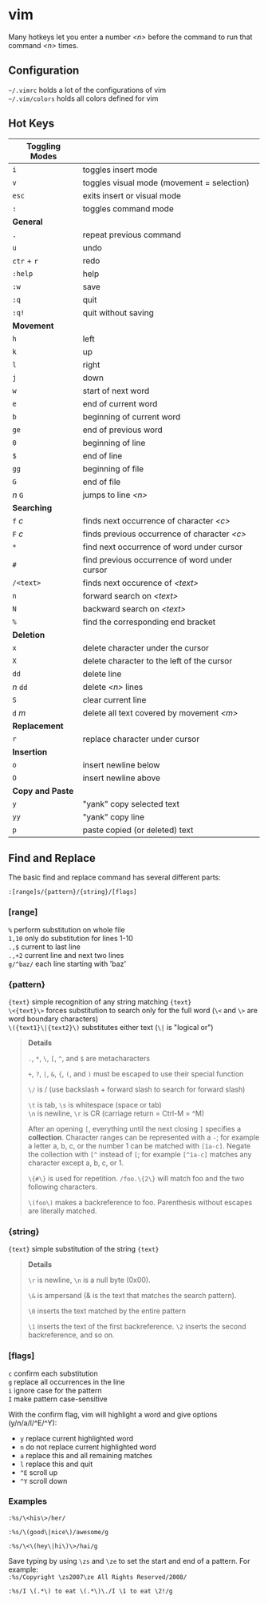 # vim

Many hotkeys let you enter a number _&lt;n&gt;_ before the command to run that command _&lt;n&gt;_ times.

## Configuration
`~/.vimrc` holds a lot of the configurations of vim   
`~/.vim/colors` holds all colors defined for vim  

## Hot Keys

| **Toggling Modes** |                                                    |
| ------------------ | -------------------------------------------------- |
| `i`                | toggles insert mode                                |
| `v`                | toggles visual mode (movement = selection)         |
| `esc`              | exits insert or visual mode                        |
| `:`                | toggles command mode                               |
| **General**        |                                                    |
| `.`                | repeat previous command                            |
| `u`                | undo                                               |
| `ctr` + `r`        | redo                                               |
| `:help`            | help                                               |
| `:w`               | save                                               |
| `:q`               | quit                                               |
| `:q!`              | quit without saving                                |
| **Movement**       |                                                    |
| `h`                | left                                               |
| `k`                | up                                                 |
| `l`                | right                                              |
| `j`                | down                                               |
| `w`                | start of next word                                 |
| `e`                | end of current word                                |
| `b`                | beginning of current word                          |
| `ge`               | end of previous word                               |
| `0`                | beginning of line                                  |
| `$`                | end of line                                        |
| `gg`               | beginning of file                                  |
| `G`                | end of file                                        |
| _n_ `G`            | jumps to line _&lt;n&gt;_                          |
| **Searching**      |                                                    |
| `f` _c_            | finds next occurrence of character _&lt;c&gt;_     |
| `F` _c_            | finds previous occurrence of character _&lt;c&gt;_ |
| `*`                | find next occurrence of word under cursor          |
| `#`                | find previous occurrence of word under cursor      |
| `/<text>`          | finds next occurence of _&lt;text&gt;_             |
| `n`                | forward search on _&lt;text&gt;_                   |
| `N`                | backward search on _&lt;text&gt;_                  |
| `%`                | find the corresponding end bracket                 |
| **Deletion**       |                                                    |
| `x`                | delete character under the cursor                  |
| `X`                | delete character to the left of the cursor         |
| `dd`               | delete line                                        |
| _n_ `dd`           | delete _&lt;n&gt;_ lines                           |
| `S`                | clear current line                                 |
| `d` _m_            | delete all text covered by movement _&lt;m&gt;_    |
| **Replacement**    |                                                    |
| `r`                | replace character under cursor                     |
| **Insertion**      |                                                    |
| `o`                | insert newline below                               |
| `O`                | insert newline above                               |
| **Copy and Paste** |                                                    |
| `y`                | "yank" copy selected text                          |
| `yy`               | "yank" copy line                                   |
| `p`                | paste copied (or `d`eleted) text                   |

## Find and Replace

The basic find and replace command has several different parts:
```
:[range]s/{pattern}/{string}/[flags]
```

### [range]
`%` perform substitution on whole file  
`1,10` only do substitution for lines 1-10  
`.,$` current to last line  
`.,+2` current line and next two lines  
`g/^baz/` each line starting with 'baz'  

### {pattern}
`{text}` simple recognition of any string matching `{text}`  
`\<{text}\>` forces substitution to search only for the full word (`\<` and `\>` are word boundary characters)  
`\({text1}\|{text2}\)` substitutes either text (`\|` is "logical or")  

> **Details**
>
>`.`, `*`, `\`, `[`, `^`, and `$` are metacharacters
>
>`+`, `?`, `|`, `&`, `{`, `(`, and `)` must be escaped to use their special function
>  
>`\/` is / (use backslash + forward slash to search for forward slash)
>
>`\t` is tab, `\s` is whitespace (space or tab)  
>`\n` is newline, `\r` is CR (carriage return = Ctrl-M = ^M)
>
>After an opening `[`, everything until the next closing `]` specifies a **collection**. Character ranges can be represented with a `-`; for example a letter a, b, c, or the number 1 can be matched with `[1a-c]`. Negate the collection with `[^` instead of `[`; for example `[^1a-c]` matches any character except a, b, c, or 1.
>
>`\{#\}` is used for repetition. `/foo.\{2\}` will match foo and the two following characters.
>
>`\(foo\)` makes a backreference to foo. Parenthesis without escapes are literally matched.

### {string}
`{text}` simple substitution of the string `{text}`  

>**Details**
>
>`\r` is newline, `\n` is a null byte (0x00).
>
>`\&` is ampersand (& is the text that matches the search pattern).
>
>`\0` inserts the text matched by the entire pattern
>
>`\1` inserts the text of the first backreference. `\2` inserts the second backreference, and so on.


### [flags]
`c` confirm each substitution  
`g` replace all occurrences in the line  
`i` ignore case for the pattern  
`I` make pattern case-sensitive  

With the confirm flag, vim will highlight a word and give options (y/n/a/l/^E/^Y):  
* `y` replace current highlighted word  
* `n` do not replace current highlighted word  
* `a` replace this and all remaining matches  
* `l` replace this and quit  
* `^E` scroll up  
* `^Y` scroll down  

### Examples
`:%s/\<his\>/her/`

`:%s/\(good\|nice\)/awesome/g`

`:%s/\<\(hey\|hi\)\>/hai/g`

Save typing by using `\zs` and `\ze` to set the start and end of a pattern. For example:  
`:%s/Copyright \zs2007\ze All Rights Reserved/2008/`

`:%s/I \(.*\) to eat \(.*\)\./I \1 to eat \2!/g`
